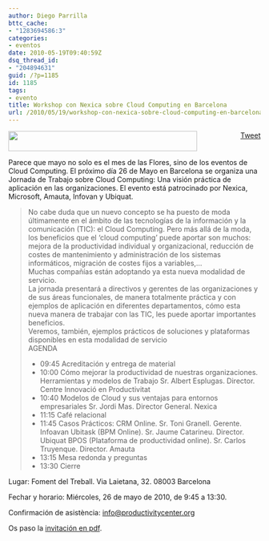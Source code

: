 ```yaml
---
author: Diego Parrilla
bttc_cache:
- "1283694586:3"
categories:
- eventos
date: 2010-05-19T09:40:59Z
dsq_thread_id:
- "204894631"
guid: /?p=1185
id: 1185
tags:
- evento
title: Workshop con Nexica sobre Cloud Computing en Barcelona
url: /2010/05/19/workshop-con-nexica-sobre-cloud-computing-en-barcelona/
---
```


<div style="float: right; margin-left: 10px;">
  <a href="https://twitter.com/share" class="twitter-share-button" data-via="nubeblog" data-hashtags="evento" data-count="vertical" data-url="/2010/05/19/workshop-con-nexica-sobre-cloud-computing-en-barcelona/">Tweet</a>
</div>

[<img class="aligncenter size-full wp-image-894" title="logonexica" src="/wp-content/uploads/logonexica.gif" alt="" width="377" height="40" srcset="/wp-content/uploads/logonexica.gif 377w, /wp-content/uploads/logonexica-300x31.gif 300w" sizes="(max-width: 377px) 100vw, 377px" />](/wp-content/uploads/logonexica.gif)

Parece que mayo no solo es el mes de las Flores, sino de los eventos de Cloud Computing. El próximo día 26 de Mayo en Barcelona se organiza una Jornada de Trabajo sobre Cloud Computing: Una visión práctica de aplicación en las organizaciones. El evento está patrocinado por Nexica, Microsoft, Amauta, Infovan y Ubiquat.

> <div id="_mcePaste">
>   No cabe duda que un nuevo concepto se ha puesto de moda últimamente en el ámbito de las tecnologías de la información y la comunicación (TIC): el Cloud Computing. Pero más allá de la moda, los beneficios que el ‘cloud computing’ puede aportar son muchos: mejora de la productividad individual y organizacional, reducción de costes de mantenimiento y administración de los sistemas informáticos, migración de costes fijos a variables,&#8230;
> </div>
> 
> <div id="_mcePaste">
>   Muchas compañías están adoptando ya esta nueva modalidad de servicio.
> </div>
> 
> <div id="_mcePaste">
>   La jornada presentará a directivos y gerentes de las organizaciones y de sus áreas funcionales, de manera totalmente práctica y con ejemplos de aplicación en diferentes departamentos, cómo esta nueva manera de trabajar con las TIC, les puede aportar importantes beneficios.
> </div>
> 
> <div id="_mcePaste">
>   Veremos, también, ejemplos prácticos de soluciones y plataformas disponibles en esta modalidad de servicio
> </div>
> 
> <div>
>   AGENDA
> </div>
> 
>   * 09:45 Acreditación y entrega de material
>   * 10:00 Cómo mejorar la productividad de nuestras organizaciones. Herramientas y modelos de Trabajo Sr. Albert Esplugas. Director. Centre Innovació en Productivitat
>   * 10:40 Modelos de Cloud y sus ventajas para entornos empresariales Sr. Jordi Mas. Director General. Nexica
>   * 11:15 Café relacional
>   * 11:45 Casos Prácticos: CRM Online. Sr. Toni Granell. Gerente. Infoavan Ubitask (BPM Online). Sr. Jaume Catarineu. Director. Ubiquat BPOS (Plataforma de productividad online). Sr. Carlos Truyenque. Director. Amauta
>   * 13:15 Mesa redonda y preguntas
>   * 13:30 Cierre

Lugar: Foment del Treball. Via Laietana, 32. 08003 Barcelona
  
Fechar y horario: Miércoles, 26 de mayo de 2010, de 9:45 a 13:30.
  
Confirmación de asistència: info@productivitycenter.org

Os paso la [invitación en pdf](http://www.nexica.com/_aux_images/cloud/Jornada-20100526-CloudComputing-CIP-NEXICA-INFOAVAN-UBIQUAT-AMAUTA.pdf).
